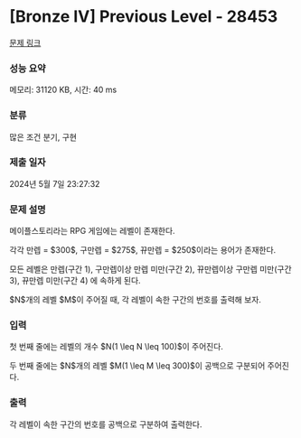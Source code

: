 # [Bronze IV] Previous Level - 28453 

[문제 링크](https://www.acmicpc.net/problem/28453) 

### 성능 요약

메모리: 31120 KB, 시간: 40 ms

### 분류

많은 조건 분기, 구현

### 제출 일자

2024년 5월 7일 23:27:32

### 문제 설명

<p>메이플스토리라는 RPG 게임에는 레벨이 존재한다.</p>

<p>각각 만렙 = $300$, 구만렙 = $275$, 뀨만렙 = $250$이라는 용어가 존재한다.</p>

<p>모든 레벨은 만렙(구간 1), 구만렙이상 만렙 미만(구간 2), 뀨만렙이상 구만렙 미만(구간 3), 뀨만렙 미만(구간 4) 에 속하게 된다.</p>

<p>$N$개의 레벨 $M$이 주어질 때, 각 레벨이 속한 구간의 번호를 출력해 보자.</p>

### 입력 

 <p>첫 번째 줄에는 레벨의 개수 $N(1 \leq N \leq 100)$이 주어진다.</p>

<p>두 번째 줄에는 $N$개의 레벨 $M(1 \leq M \leq 300)$이 공백으로 구분되어 주어진다.</p>

### 출력 

 <p>각 레벨이 속한 구간의 번호를 공백으로 구분하여 출력한다.</p>

